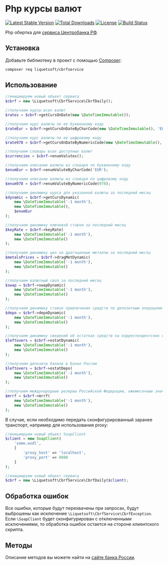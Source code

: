 Php курсы валют
===============

[![Latest Stable Version](https://poser.pugx.org/liquetsoft/cbrfservice/v/stable.png)](https://packagist.org/packages/liquetsoft/cbrfservice)
[![Total Downloads](https://poser.pugx.org/liquetsoft/cbrfservice/downloads.png)](https://packagist.org/packages/liquetsoft/cbrfservice)
[![License](https://poser.pugx.org/liquetsoft/cbrfservice/license.svg)](https://packagist.org/packages/liquetsoft/cbrfservice)
[![Build Status](https://github.com/liquetsoft/cbrfservice/workflows/cbrf_service/badge.svg)](https://github.com/liquetsoft/cbrfservice/actions?query=workflow%3A%22cbrf_service%22)

Php обертка для [сервиса Центробанка РФ](https://www.cbr.ru/development/DWS/).



Установка
---------

Добавьте библиотеку в проект с помощью [Composer](https://getcomposer.org/doc/00-intro.md):

```bash
composer req liquetsoft/cbrfservice
```



Использование
-------------

```php
//инициируем новый объект сервиса
$cbrf = new \Liquetsoft\CbrfService\CbrfDaily();
```

```php
//получаем курсы всех валют
$rates = $cbrf->getCursOnDate(new \DateTimeImmutable());

//получаем курс валюты по ее буквенному коду
$rateEur = $cbrf->getCursOnDateByCharCode(new \DateTimeImmutable(), 'EUR');

//получаем курс валюты по ее цифровому коду
$rate978 = $cbrf->getCursOnDateByNumericCode(new \DateTimeImmutable(), 978);
```

```php
//получаем словарь всех доступных валют
$currencies = $cbrf->enumValutes();

//получаем описание валюты из словаря по буквенному коду
$enumEur = $cbrf->enumValuteByCharCode('EUR');

//получаем описание валюты из словаря по цифровому коду
$enum978 = $cbrf->enumValuteByNumericCode(978);

//получаем динамику курса для указанной валюты за последний месяц
$dynamic = $cbrf->getCursDynamic(
    new \DateTimeImmutable('-1 month'),
    new \DateTimeImmutable(),
    $enumEur
);
```

```php
//получаем динамику ключевой ставки за последний месяц
$keyRate = $cbrf->keyRate(
    new \DateTimeImmutable('-1 month'),
    new \DateTimeImmutable()
);
```

```php
//получаем динамику цен на драгоценные металлы за последний месяц
$metalsPrices = $cbrf->dragMetDynamic(
    new \DateTimeImmutable('-1 month'),
    new \DateTimeImmutable()
);
```

```php
//получаем валютный своп за последний месяц
$swap = $cbrf->swapDynamic(
    new \DateTimeImmutable('-1 month'),
    new \DateTimeImmutable()
);
```

```php
//получаем динамику ставок привлечения средств по депозитным операциям за последний месяц
$depo = $cbrf->depoDynamic(
    new \DateTimeImmutable('-1 month'),
    new \DateTimeImmutable()
);
```

```php
//получаем динамику сведений об остатках средств на корреспондентских счетах кредитных организаций
$leftovers = $cbrf->ostatDynamic(
    new \DateTimeImmutable('-1 month'),
    new \DateTimeImmutable()
);
```

```php
//получаем депозиты банков в Банке России
$leftovers = $cbrf->ostatDepo(
    new \DateTimeImmutable('-1 month'),
    new \DateTimeImmutable()
);
```

```php
//получаем международные резервы Российской Федерации, ежемесячные значения
$mrrf = $cbrf->mrrf(
    new \DateTimeImmutable('-1 month'),
    new \DateTimeImmutable()
);
```

В случае, если необходимо передать сконфигурированный заранее транспорт, например для использования proxy:

```php
//инициируем новый объект SoapClient
$client = new SoapClient(
    'some.wsdl',
    [
        'proxy_host' => 'localhost',
        'proxy_port' => 8080
    ]
);

//инициируем новый объект сервиса
$cbrf = new \Liquetsoft\CbrfService\CbrfDaily($client);
```



Обработка ошибок
----------------

Все ошибки, которые будут перехвачены при запросах, будут выброшены как исключение `\Liquetsoft\CbrfService\CbrfException`. Если `\SoapClient` будет сконфигурирован с отключенными исключениями, то обработка ошибок остается на стороне клиентского скрипта.



Методы
------

Описание методов вы можете найти на [сайте банка России](https://www.cbr.ru/development/DWS/).
